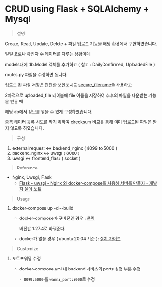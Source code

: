 # CRUD using Flask + SQLAlchemy + Mysql 

> 설명

Create, Read, Update, Delete + 파일 업로드 기능을 해당 환경에서 구현하였습니다.

일일 코로나 확진자 수 데이터를 다루는 상황이며

models내에 db.Model 객체를 추가하고 ( 참고 : DailyConfirmed, UploadedFile )

routes.py 파일을 수정하면 됩니다. 

업로드 된 파일 저장은 간단한 보안조치로 [secure_filename](https://tedboy.github.io/flask/generated/werkzeug.secure_filename.html)을 사용하고 

2차적으로 uploaded_file 테이블에 file 이름을 저장하여 추후의 파일을 다운받는 기능을 만들 때 

해당 db에서 정보를 얻을 수 있게 구성하였습니다.

중복 데이터 등록 시도를 막기 위하여 checksum 비교를 통해 이미 업로드된 파일은 받지 않도록 하였습니다.

> 구성

1. external request <-> backend_nginx ( 8099 to 5000 )
2. backend_nginx <-> uwsgi ( 8080 )
3. uwsgi <-> frontend_flask ( socket )

> Reference

- Nginx, Uwsgi, Flask
  - [Flask - uwsgi - Nginx 와 docker-compose를 사용해 서버를 만들자 - 개발자 울이 노트](https://woolbro.tistory.com/95)

> Usage

1. docker-compose up -d --build

   - docker-compose가 구버전일 경우 : [클릭](https://github.com/10up/wp-local-docker/issues/58#issuecomment-476786006)

     버전만 1.27.4로 바꿔준다.

   - docker가 없을 경우 ( ubuntu:20.04 기준 ): [설치 가이드](https://www.digitalocean.com/community/tutorials/how-to-install-and-use-docker-on-ubuntu-20-04) 

> Customize

1. 포트포워딩 수정

   - docker-compose.yml 내 backend 서비스의 ports 설정 부분 수정

     ```- 8099:5000``` 를 ```wanna_port:5000```로 수정


